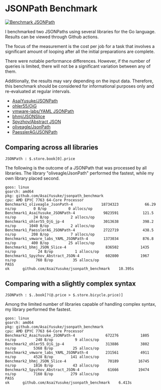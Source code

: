 # JSONPath Benchmark

[![Benchmark JSONPath](https://github.com/AsaiYusuke/jsonpath-benchmark/actions/workflows/build.yml/badge.svg)](https://github.com/AsaiYusuke/jsonpath-benchmark/actions/workflows/build.yml)

I benchmarked two JSONPaths using several libraries for the Go language.
Results can be viewed through Github actions.

The focus of the measurement is the cost per job for a task that involves a significant amount of looping after all the initial preparations are complete.

There were notable performance differences.
However, if the number of queries is limited, there will not be a significant variation between any of them.

Additionally, the results may vary depending on the input data.
Therefore, this benchmark should be considered for informational purposes only and re-evaluated at regular intervals.

- [AsaiYusuke/JSONPath](https://github.com/AsaiYusuke/jsonpath)
- [ohler55/OjG](https://github.com/ohler55/ojg)
- [vmware-labs/YAML JSONPath](https://github.com/vmware-labs/yaml-jsonpath)
- [bhmj/JSONSlice](https://github.com/bhmj/jsonslice)
- [Spyzhov/Abstract JSON](https://github.com/spyzhov/ajson)
- [oliveagle/JsonPath](https://github.com/oliveagle/jsonpath)
- [PaesslerAG/JSONPath](https://github.com/PaesslerAG/jsonpath)

## Comparing across all libraries

```
JSONPath : $.store.book[0].price
```

The following is the outcome of a JSONPath that was processed by all libraries.
The library "oliveagle/JsonPath" performed the fastest, while my own library placed second.

```
goos: linux
goarch: amd64
pkg: github.com/AsaiYusuke/jsonpath_benchmark
cpu: AMD EPYC 7763 64-Core Processor                
Benchmark1_oliveagle_JsonPath-4          	18734323	        66.29 ns/op	       0 B/op	       0 allocs/op
Benchmark1_AsaiYusuke_JSONPath-4         	 9823591	       121.5 ns/op	      24 B/op	       2 allocs/op
Benchmark1_ohler55_OjG_jp-4              	 3013638	       398.2 ns/op	    1040 B/op	       2 allocs/op
Benchmark1_PaesslerAG_JSONPath-4         	 2722719	       438.5 ns/op	     208 B/op	       7 allocs/op
Benchmark1_vmware_labs_YAML_JSONPath-4   	 1373034	       876.8 ns/op	     400 B/op	      25 allocs/op
Benchmark1_bhmj_JSON_Slice-4             	  836502	      1435 ns/op	      24 B/op	       1 allocs/op
Benchmark1_Spyzhov_Abstract_JSON-4       	  602800	      1967 ns/op	     760 B/op	      35 allocs/op
PASS
ok  	github.com/AsaiYusuke/jsonpath_benchmark	10.395s

```

## Comparing with a slightly complex syntax

```
JSONPath : $..book[?(@.price > $.store.bicycle.price)]
```

Among the limited number of libraries capable of handling complex syntax, my library performed the fastest.

```
goos: linux
goarch: amd64
pkg: github.com/AsaiYusuke/jsonpath_benchmark
cpu: AMD EPYC 7763 64-Core Processor                
Benchmark2_AsaiYusuke_JSONPath-4         	  672276	      1805 ns/op	     240 B/op	       9 allocs/op
Benchmark2_ohler55_OjG_jp-4              	  313886	      3802 ns/op	    5368 B/op	      25 allocs/op
Benchmark2_vmware_labs_YAML_JSONPath-4   	  231561	      4911 ns/op	    4528 B/op	     141 allocs/op
Benchmark2_bhmj_JSON_Slice-4             	   70189	     16745 ns/op	    1816 B/op	      43 allocs/op
Benchmark2_Spyzhov_Abstract_JSON-4       	   61666	     19474 ns/op	    7160 B/op	     279 allocs/op
PASS
ok  	github.com/AsaiYusuke/jsonpath_benchmark	6.413s

```
